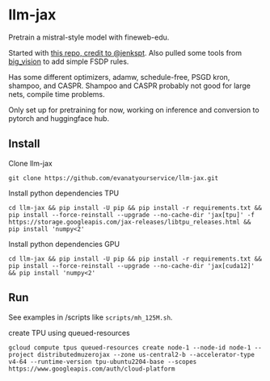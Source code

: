 # llm-jax

Pretrain a mistral-style model with fineweb-edu.

Started with [this repo, credit to @jenkspt](https://github.com/jenkspt/gpt-jax). Also pulled some tools 
from [big_vision](https://github.com/google-research/big_vision) to add simple FSDP rules.

Has some different optimizers, adamw, schedule-free, PSGD kron, shampoo, and CASPR. Shampoo and CASPR probably 
not good for large nets, compile time problems.

Only set up for pretraining for now, working on inference and conversion to pytorch and huggingface hub.

## Install

Clone llm-jax
```shell
git clone https://github.com/evanatyourservice/llm-jax.git
```

Install python dependencies TPU
```shell
cd llm-jax && pip install -U pip && pip install -r requirements.txt && pip install --force-reinstall --upgrade --no-cache-dir 'jax[tpu]' -f https://storage.googleapis.com/jax-releases/libtpu_releases.html && pip install 'numpy<2'
```

Install python dependencies GPU
```shell
cd llm-jax && pip install -U pip && pip install -r requirements.txt && pip install --force-reinstall --upgrade --no-cache-dir 'jax[cuda12]' && pip install 'numpy<2'
```


## Run

See examples in /scripts like `scripts/mh_125M.sh`.

create TPU using queued-resources
```shell
gcloud compute tpus queued-resources create node-1 --node-id node-1 --project distributedmuzerojax --zone us-central2-b --accelerator-type v4-64 --runtime-version tpu-ubuntu2204-base --scopes https://www.googleapis.com/auth/cloud-platform
```